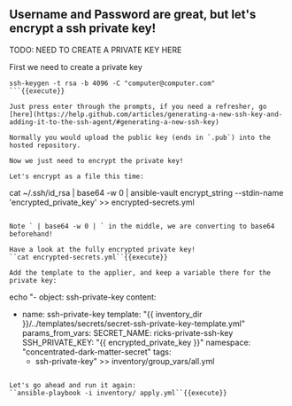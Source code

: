 ## Username and Password are great, but let's encrypt a ssh private key!
TODO: NEED TO CREATE A PRIVATE KEY HERE

First we need to create a private key

```
ssh-keygen -t rsa -b 4096 -C "computer@computer.com"
```{{execute}}

Just press enter through the prompts, if you need a refresher, go [here](https://help.github.com/articles/generating-a-new-ssh-key-and-adding-it-to-the-ssh-agent/#generating-a-new-ssh-key)

Normally you would upload the public key (ends in `.pub`) into the hosted repository.

Now we just need to encrypt the private key!

Let's encrypt as a file this time:
```
cat ~/.ssh/id_rsa | base64 -w 0 | ansible-vault encrypt_string --stdin-name 'encrypted_private_key' >> encrypted-secrets.yml
```{{execute}}

Note ` | base64 -w 0 | ` in the middle, we are converting to base64 beforehand!

Have a look at the fully encrypted private key!
``cat encrypted-secrets.yml``{{execute}}

Add the template to the applier, and keep a variable there for the private key:
```
echo "- object: ssh-private-key
  content:
  - name: ssh-private-key
    template: \"{{ inventory_dir }}/../templates/secrets/secret-ssh-private-key-template.yml\"
    params_from_vars:
      SECRET_NAME: ricks-private-ssh-key
      SSH_PRIVATE_KEY: \"{{ encrypted_private_key }}\"
    namespace: \"concentrated-dark-matter-secret\"
    tags:
      - ssh-private-key" >> inventory/group_vars/all.yml
```{{execute}}

Let's go ahead and run it again:
``ansible-playbook -i inventory/ apply.yml``{{execute}}

